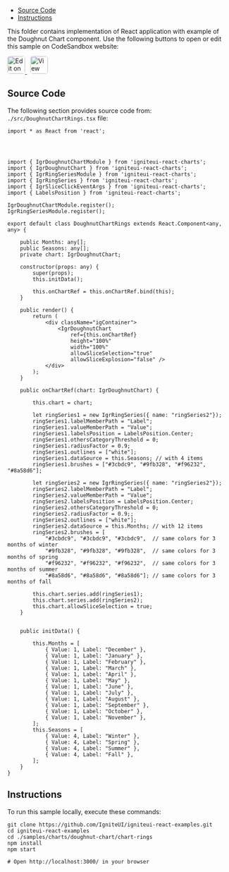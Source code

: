 <!-- WARNING Do not change this file because it wil be auto re-generated from template file: -->
<!-- https://github.com/IgniteUI/igniteui-react-examples/tree/master/sample-template-files/ReadMe.md -->

<!-- ## Table of Contents -->
<!-- - [Sample Preview](#Sample-Preview) -->
- [Source Code](#Source-Code)
- [Instructions](#Instructions)

This folder contains implementation of React application with example of the Doughnut Chart component. Use the following buttons to open or edit this sample on CodeSandbox website:

<!-- [Doughnut Chart](https://infragistics.com/Reactsite/components/doughnut-chart.html) -->

<html lang="en" xmlns="http://www.w3.org/1999/xhtml">
    <body>
        <a target="_blank" href="https://codesandbox.io/s/github/IgniteUI/igniteui-react-examples/tree/master/samples/charts/doughnut-chart/chart-rings?fontsize=14&hidenavigation=1&theme=dark&view=preview&file=/src/DoughnutChartRings.tsx" rel="noopener noreferrer">
            <img height="40px" style="border-radius: 0.3rem" alt="Edit on CodeSandbox" src="https://static.infragistics.com/xplatform/images/sandbox/edit.png"/>
        </a>
        <!-- <a target="_blank"
href="https://codesandbox.io/s/github/IgniteUI/igniteui-react-examples/tree/master/samples/maps/geo-map/binding-csv-points?fontsize=14&hidenavigation=1&theme=dark&view=preview">
            <img alt="Edit Sample" src="https://codesandbox.io/static/img/play-codesandbox.svg"/>
        </a> -->
        <a target="_blank" style="margin-left: 0.5rem"
href="https://codesandbox.io/embed/github/IgniteUI/igniteui-react-examples/tree/master/samples/charts/doughnut-chart/chart-rings?fontsize=14&hidenavigation=1&theme=dark&view=preview&file=/src/DoughnutChartRings.tsx">
            <img height="40px" style="border-radius: 0.3rem" alt="View on CodeSandbox" src="https://static.infragistics.com/xplatform/images/sandbox/view.png"/>
        </a>
        <!-- <a target="_blank"
href="https://codesandbox.io/embed/github/IgniteUI/igniteui-react-examples/tree/master/samples/maps/geo-map/binding-csv-points?fontsize=14&hidenavigation=1&theme=dark&view=preview">
            <img alt="View on CodeSandbox" src="https://static.infragistics.com/xplatform/images/sandbox/view.png"/>
        </a>
https://codesandbox.io/embed/react-treemap-overview-rtb45
https://codesandbox.io/static/img/play-codesandbox.svg
https://codesandbox.io/embed/react-treemap-overview-rtb45?view=browser -->
    </body>
</html>

<!-- ## Sample Preview -->

<!-- <iframe
  src="https://codesandbox.io/embed/github/IgniteUI/igniteui-react-examples/tree/master/samples/charts/doughnut-chart/chart-rings?fontsize=14&hidenavigation=1&theme=dark&view=preview&file=/src/DoughnutChartRings.tsx"
  style="width:100%; height:400px; border:0; border-radius: 4px; overflow:hidden;"
  allow="accelerometer; ambient-light-sensor; camera; encrypted-media; geolocation; gyroscope; hid; microphone; midi; payment; usb; vr"
  sandbox="allow-forms allow-modals allow-popups allow-presentation allow-same-origin allow-scripts"
></iframe> -->

## Source Code

The following section provides source code from:
`./src/DoughnutChartRings.tsx` file:

```tsx
import * as React from 'react';




import { IgrDoughnutChartModule } from 'igniteui-react-charts';
import { IgrDoughnutChart } from 'igniteui-react-charts';
import { IgrRingSeriesModule } from 'igniteui-react-charts';
import { IgrRingSeries } from 'igniteui-react-charts';
import { IgrSliceClickEventArgs } from 'igniteui-react-charts';
import { LabelsPosition } from 'igniteui-react-charts';

IgrDoughnutChartModule.register();
IgrRingSeriesModule.register();

export default class DoughnutChartRings extends React.Component<any, any> {

    public Months: any[];
    public Seasons: any[];
    private chart: IgrDoughnutChart;

    constructor(props: any) {
        super(props);
        this.initData();

        this.onChartRef = this.onChartRef.bind(this);
    }

    public render() {
        return (
            <div className="igContainer">
                <IgrDoughnutChart
                    ref={this.onChartRef}
                    height="100%"
                    width="100%"
                    allowSliceSelection="true"
                    allowSliceExplosion="false" />
            </div>
        );
    }

    public onChartRef(chart: IgrDoughnutChart) {

        this.chart = chart;

        let ringSeries1 = new IgrRingSeries({ name: "ringSeries2"});
        ringSeries1.labelMemberPath = "Label";
        ringSeries1.valueMemberPath = "Value";
        ringSeries1.labelsPosition = LabelsPosition.Center;
        ringSeries1.othersCategoryThreshold = 0;
        ringSeries1.radiusFactor = 0.9;
        ringSeries1.outlines = ["white"];
        ringSeries1.dataSource = this.Seasons; // with 4 items
        ringSeries1.brushes = ["#3cbdc9", "#9fb328", "#f96232", "#8a58d6"];

        let ringSeries2 = new IgrRingSeries({ name: "ringSeries2"});
        ringSeries2.labelMemberPath = "Label";
        ringSeries2.valueMemberPath = "Value";
        ringSeries2.labelsPosition = LabelsPosition.Center;
        ringSeries2.othersCategoryThreshold = 0;
        ringSeries2.radiusFactor = 0.9;;
        ringSeries2.outlines = ["white"];
        ringSeries2.dataSource = this.Months; // with 12 items
        ringSeries2.brushes = [
            "#3cbdc9", "#3cbdc9", "#3cbdc9",  // same colors for 3 months of winter
            "#9fb328", "#9fb328", "#9fb328",  // same colors for 3 months of spring
            "#f96232", "#f96232", "#f96232",  // same colors for 3 months of summer
            "#8a58d6", "#8a58d6", "#8a58d6"]; // same colors for 3 months of fall

        this.chart.series.add(ringSeries1);
        this.chart.series.add(ringSeries2);
        this.chart.allowSliceSelection = true;
    }


    public initData() {

        this.Months = [
            { Value: 1, Label: "December" },
            { Value: 1, Label: "January" },
            { Value: 1, Label: "February" },
            { Value: 1, Label: "March" },
            { Value: 1, Label: "April" },
            { Value: 1, Label: "May" },
            { Value: 1, Label: "June" },
            { Value: 1, Label: "July" },
            { Value: 1, Label: "August" },
            { Value: 1, Label: "September" },
            { Value: 1, Label: "October" },
            { Value: 1, Label: "November" },
        ];
        this.Seasons = [
            { Value: 4, Label: "Winter" },
            { Value: 4, Label: "Spring" },
            { Value: 4, Label: "Summer" },
            { Value: 4, Label: "Fall" },
        ];
    }
}
```

## Instructions
To run this sample locally, execute these commands:

```
git clone https://github.com/IgniteUI/igniteui-react-examples.git
cd igniteui-react-examples
cd ./samples/charts/doughnut-chart/chart-rings
npm install
npm start

# Open http://localhost:3000/ in your browser
```

